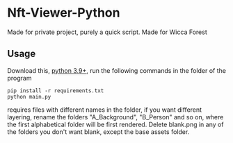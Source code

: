 # Nft-Viewer-Python

Made for private project, purely a quick script. Made for Wicca Forest

## Usage

Download this, [python 3.9+](https://www.python.org/downloads/release/python-3104/), run the following commands in the folder of the program

```python3
pip install -r requirements.txt
python main.py
```

requires files with different names in the folder, if you want different layering, rename the folders "A_Background", "B_Person"
and so on, where the first alphabetical folder will be first rendered. Delete blank.png in any of the folders you don't want blank, except the base assets folder.

